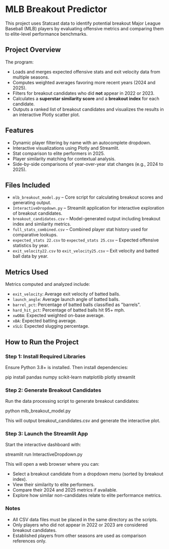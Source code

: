 # MLB Breakout Predictor

This project uses Statcast data to identify potential breakout Major League Baseball (MLB) players by evaluating offensive metrics and comparing them to elite-level performance benchmarks.

## Project Overview

The program:
- Loads and merges expected offensive stats and exit velocity data from multiple seasons.
- Computes weighted averages favoring more recent years (2024 and 2025).
- Filters for breakout candidates who did **not** appear in 2022 or 2023.
- Calculates a **superstar similarity score** and a **breakout index** for each candidate.
- Outputs a ranked list of breakout candidates and visualizes the results in an interactive Plotly scatter plot.

## Features

- Dynamic player filtering by name with an autocomplete dropdown.
- Interactive visualizations using Plotly and Streamlit.
- Stat comparison to elite performers in 2025.
- Player similarity matching for contextual analysis.
- Side-by-side comparisons of year-over-year stat changes (e.g., 2024 to 2025).

## Files Included

- `mlb_breakout_model.py` – Core script for calculating breakout scores and generating output.
- `InteractiveDropdown.py` – Streamlit application for interactive exploration of breakout candidates.
- `breakout_candidates.csv` – Model-generated output including breakout index and similarity metrics.
- `full_stats_combined.csv` – Combined player stat history used for comparative lookups.
- `expected_stats 22.csv` to `expected_stats 25.csv` – Expected offensive statistics by year.
- `exit_velocity22.csv` to `exit_velocity25.csv` – Exit velocity and batted ball data by year.

## Metrics Used

Metrics computed and analyzed include:

- `exit_velocity`: Average exit velocity of batted balls.
- `launch_angle`: Average launch angle of batted balls.
- `barrel_pct`: Percentage of batted balls classified as "barrels".
- `hard_hit_pct`: Percentage of batted balls hit 95+ mph.
- `xwOBA`: Expected weighted on-base average.
- `xBA`: Expected batting average.
- `xSLG`: Expected slugging percentage.

## How to Run the Project

### Step 1: Install Required Libraries

Ensure Python 3.8+ is installed. Then install dependencies:

  pip install pandas numpy scikit-learn matplotlib plotly streamlit

### Step 2: Generate Breakout Candidates
Run the data processing script to generate breakout candidates:

  python mlb_breakout_model.py

This will output breakout_candidates.csv and generate the interactive plot.

### Step 3: Launch the Streamlit App

Start the interactive dashboard with:

  streamlit run InteractiveDropdown.py

This will open a web browser where you can:
- Select a breakout candidate from a dropdown menu (sorted by breakout index).
- View their similarity to elite performers.
- Compare their 2024 and 2025 metrics if available.
- Explore how similar non-candidates relate to elite performance metrics.

### Notes

- All CSV data files must be placed in the same directory as the scripts.
- Only players who did not appear in 2022 or 2023 are considered breakout candidates.
- Established players from other seasons are used as comparison references only.

